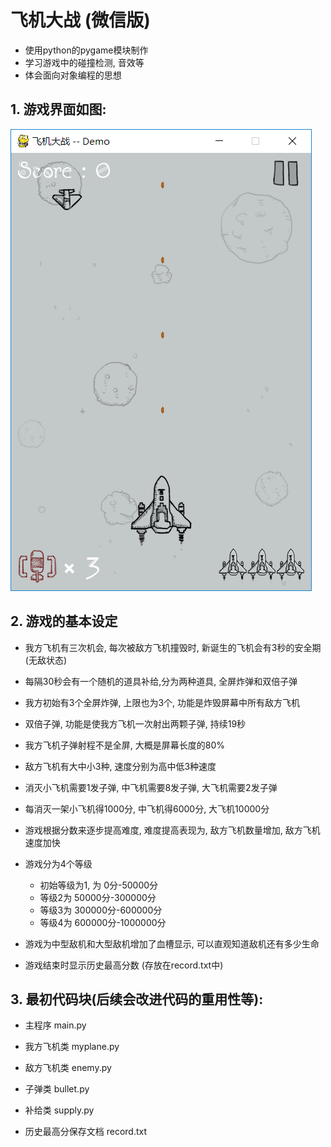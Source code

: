 # 飞机大战 (微信版)
 
- 使用python的pygame模块制作
- 学习游戏中的碰撞检测, 音效等
- 体会面向对象编程的思想   

## 1. 游戏界面如图:
   
![](demo.png)

## 2. 游戏的基本设定

- 我方飞机有三次机会, 每次被敌方飞机撞毁时, 新诞生的飞机会有3秒的安全期(无敌状态)

- 每隔30秒会有一个随机的道具补给,分为两种道具, 全屏炸弹和双倍子弹

- 我方初始有3个全屏炸弹, 上限也为3个, 功能是炸毁屏幕中所有敌方飞机

- 双倍子弹, 功能是使我方飞机一次射出两颗子弹, 持续19秒

- 我方飞机子弹射程不是全屏, 大概是屏幕长度的80%

- 敌方飞机有大中小3种, 速度分别为高中低3种速度

- 消灭小飞机需要1发子弹, 中飞机需要8发子弹, 大飞机需要2发子弹

- 每消灭一架小飞机得1000分, 中飞机得6000分, 大飞机10000分

- 游戏根据分数来逐步提高难度, 难度提高表现为, 敌方飞机数量增加, 敌方飞机速度加快

- 游戏分为4个等级
    - 初始等级为1, 为 0分-50000分
    - 等级2为 50000分-300000分
    - 等级3为 300000分-600000分
    - 等级4为 600000分-1000000分

- 游戏为中型敌机和大型敌机增加了血槽显示, 可以直观知道敌机还有多少生命

- 游戏结束时显示历史最高分数 (存放在record.txt中)


## 3. 最初代码块(后续会改进代码的重用性等):

- 主程序               main.py

- 我方飞机类           myplane.py

- 敌方飞机类           enemy.py

- 子弹类               bullet.py

- 补给类               supply.py

- 历史最高分保存文档   record.txt
